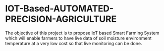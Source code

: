 # IOT-Based-AUTOMATED-PRECISION-AGRICULTURE
The objective of this project is to propose IoT based Smart Farming System which will enable farmers to have live data of soil moisture environment temperature at a very low cost so that live monitoring can be done.
